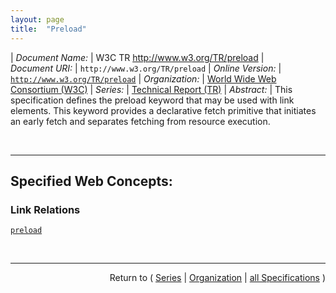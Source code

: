 ```yaml
---
layout: page
title:  "Preload"
---
```


| *Document Name:* | W3C TR http://www.w3.org/TR/preload
| *Document URI:* | `http://www.w3.org/TR/preload`
| *Online Version:* | [`http://www.w3.org/TR/preload`](http://www.w3.org/TR/preload)
| *Organization:* | [World Wide Web Consortium (W3C)](..  "List of specification series by this organization")
| *Series:* | [Technical Report (TR)](.  "List of specifications in this series")
| *Abstract:* | This specification defines the preload keyword that may be used with link elements. This keyword provides a declarative fetch primitive that initiates an early fetch and separates fetching from resource execution.

<br/>
<hr/>

## Specified Web Concepts:

### Link Relations

[`preload`](/concepts/link-relation/preload "The preload keyword may be used with link elements. This keyword creates an external resource link (preload link) that is used to declare a resource and its fetch properties.")



<br/>
<hr/>

<p style="text-align: right">Return to ( <a href="./">Series</a> | <a href="../">Organization</a> | <a href="../../">all Specifications</a> )</p>